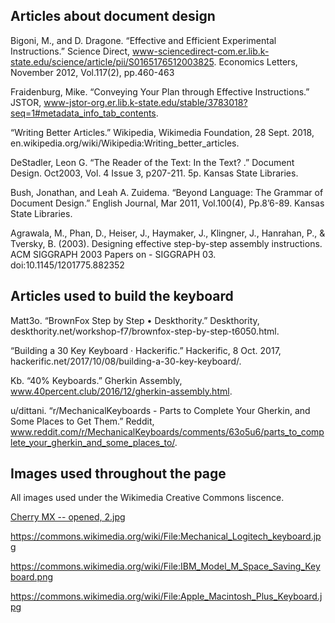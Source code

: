 ## Articles about document design ##
Bigoni, M., and D. Dragone. “Effective and Efficient Experimental Instructions.” Science Direct, www-sciencedirect-com.er.lib.k-state.edu/science/article/pii/S0165176512003825.
Economics Letters, November 2012, Vol.117(2), pp.460-463

Fraidenburg, Mike. “Conveying Your Plan through Effective Instructions.” JSTOR, www-jstor-org.er.lib.k-state.edu/stable/3783018?seq=1#metadata_info_tab_contents.

 “Writing Better Articles.” Wikipedia, Wikimedia Foundation, 28 Sept. 2018, en.wikipedia.org/wiki/Wikipedia:Writing_better_articles.

DeStadler, Leon G. “The Reader of the Text: In the Text? .” Document Design. Oct2003, Vol. 4 Issue 3, p207-211. 5p. Kansas State Libraries.

Bush, Jonathan, and Leah A. Zuidema. “Beyond Language: The Grammar of Document Design.” English Journal, Mar 2011, Vol.100(4), Pp.8’6-89. Kansas State Libraries.

Agrawala, M., Phan, D., Heiser, J., Haymaker, J., Klingner, J., Hanrahan, P., & Tversky, B. (2003). Designing effective step-by-step assembly instructions. ACM SIGGRAPH 2003 Papers on - SIGGRAPH 03. doi:10.1145/1201775.882352

## Articles used to build the keyboard ##
Matt3o. “BrownFox Step by Step • Deskthority.” Deskthority, deskthority.net/workshop-f7/brownfox-step-by-step-t6050.html. 

“Building a 30 Key Keyboard · Hackerific.” Hackerific, 8 Oct. 2017, hackerific.net/2017/10/08/building-a-30-key-keyboard/. 

Kb. “40% Keyboards.” Gherkin Assembly, www.40percent.club/2016/12/gherkin-assembly.html. 

u/dittani. “r/MechanicalKeyboards - Parts to Complete Your Gherkin, and Some Places to Get Them.” Reddit, www.reddit.com/r/MechanicalKeyboards/comments/63o5u6/parts_to_complete_your_gherkin_and_some_places_to/. 

## Images used throughout the page ##

All images used under the Wikimedia Creative Commons liscence.

[Cherry MX -- opened, 2.jpg](https://en.wikipedia.org/wiki/File:Cherry_MX_--_opened,_2.jpg)

https://commons.wikimedia.org/wiki/File:Mechanical_Logitech_keyboard.jpg

https://commons.wikimedia.org/wiki/File:IBM_Model_M_Space_Saving_Keyboard.png

https://commons.wikimedia.org/wiki/File:Apple_Macintosh_Plus_Keyboard.jpg
